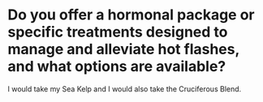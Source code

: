 # Do you offer a hormonal package or specific treatments designed to manage and alleviate hot flashes, and what options are available?

I would take my Sea Kelp and I would also take the Cruciferous Blend.